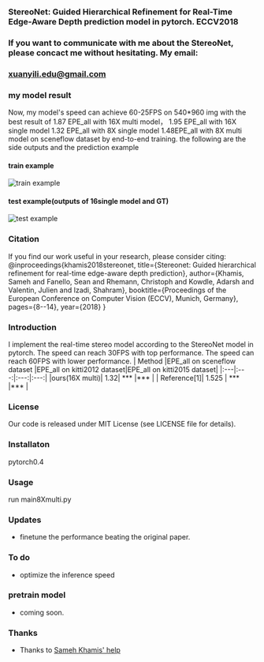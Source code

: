 ### StereoNet: Guided Hierarchical Refinement for Real-Time Edge-Aware Depth prediction model in pytorch. ECCV2018

### If you want to communicate with me about the StereoNet, please concact me without hesitating. My email: 
### xuanyili.edu@gmail.com  
### my model result

Now, my model's speed can achieve 60-25FPS on 540*960 img with the best result of 1.87 EPE_all with 16X multi model， 1.95 EPE_all with 16X single model 1.32 EPE_all with 8X single model 1.48EPE_all with 8X multi model on sceneflow dataset by end-to-end training. 
the following are the side outputs and the prediction example
#### train example
![train example](https://github.com/meteorshowers/StereoNet/blob/master/doc/iter-21200.jpg)
#### test example(outputs of 16single model and GT)
![test example](https://github.com/meteorshowers/StereoNet/blob/master/doc/iter-70.jpg)

### Citation
If you find our work useful in your research, please consider citing:
@inproceedings{khamis2018stereonet,
  title={Stereonet: Guided hierarchical refinement for real-time edge-aware depth prediction},
  author={Khamis, Sameh and Fanello, Sean and Rhemann, Christoph and Kowdle, Adarsh and Valentin, Julien and Izadi, Shahram},
  booktitle={Proceedings of the European Conference on Computer Vision (ECCV), Munich, Germany},
  pages={8--14},
  year={2018}
}

### Introduction 
I implement the real-time  stereo model according to the   StereoNet   model in pytorch.
The speed can reach 30FPS with top performance.
The speed can reach 60FPS with lower performance.
| Method |EPE_all on sceneflow dataset |EPE_all on kitti2012 dataset|EPE_all on kitti2015 dataset|
|:---|:---:|:---:|:---:|
|ours(16X multi)| 1.32| *** |*** |
| Reference[1]| 1.525 | ***  |***  |

### License

Our code is released under MIT License (see LICENSE file for details).

### Installaton

pytorch0.4

### Usage

run main8Xmulti.py

### Updates

* finetune the performance beating the original paper.

### To do

* optimize the inference speed

### pretrain model

* coming soon.

### Thanks

* Thanks to  <a href="https://github.com/samehkhamis"> Sameh Khamis' help

